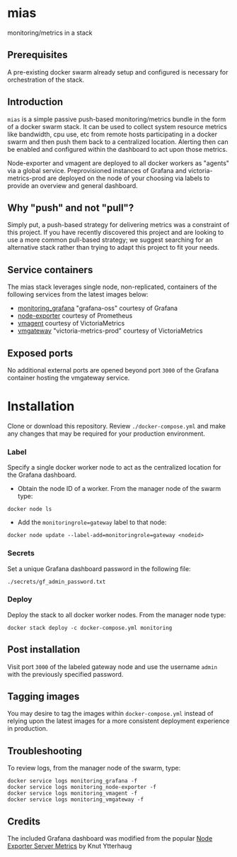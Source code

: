 # mias
monitoring/metrics in a stack

## Prerequisites
A pre-existing docker swarm already setup and configured is necessary for orchestration of the stack.

## Introduction

`mias` is a simple passive push-based monitoring/metrics bundle in the form of a docker swarm stack. It can be used to collect system resource metrics like bandwidth, cpu use, etc from remote hosts participating in a docker swarm and then push them back to a centralized location. Alerting then can be enabled and configured within the dashboard to act upon those metrics.

Node-exporter and vmagent are deployed to all docker workers as "agents" via a global service. Preprovisioned instances of Grafana and victoria-metrics-prod are deployed on the node of your choosing via labels to provide an overview and general dashboard.

## Why "push" and not "pull"?
Simply put, a push-based strategy for delivering metrics was a constraint of this project. If you have recently discovered this project and are looking to use a more common pull-based strategy; we suggest searching for an alternative stack rather than trying to adapt this project to fit your needs.

## Service containers

The mias stack leverages single node, non-replicated, containers of the following services from the latest images below:

* [monitoring_grafana](https://hub.docker.com/r/grafana/grafana-oss/) "grafana-oss" courtesy of Grafana
* [node-exporter](https://hub.docker.com/r/prom/node-exporter) courtesy of Prometheus
* [vmagent](https://hub.docker.com/r/victoriametrics/vmagent) courtesy of VictoriaMetrics
* [vmgateway](https://hub.docker.com/r/victoriametrics/victoria-metrics/) "victoria-metrics-prod" courtesy of VictoriaMetrics

## Exposed ports
No additional external ports are opened beyond port `3000` of the Grafana container hosting the vmgateway service.

# Installation

Clone or download this repository.  Review `./docker-compose.yml` and make any changes that may be required for your production environment.

### Label
Specify a single docker worker node to act as the centralized location for the Grafana dashboard.

* Obtain the node ID of a worker.  From the manager node of the swarm type:
```
docker node ls
```
* Add the `monitoringrole=gateway` label to that node:
```
docker node update --label-add=monitoringrole=gateway <nodeid>
```

### Secrets
Set a unique Grafana dashboard password in the following file:
```
./secrets/gf_admin_password.txt
```
### Deploy

Deploy the stack to all docker worker nodes.  From the manager node type:
```
docker stack deploy -c docker-compose.yml monitoring
```

## Post installation
Visit port `3000` of the labeled gateway node and use the username `admin` with the previously specified password.

## Tagging images
You may desire to tag the images within `docker-compose.yml` instead of relying upon the latest images for a more consistent deployment experience in production.

## Troubleshooting
To review logs, from the manager node of the swarm, type:
```
docker service logs monitoring_grafana -f
docker service logs monitoring_node-exporter -f
docker service logs monitoring_vmagent -f
docker service logs monitoring_vmgateway -f
```

## Credits
The included Grafana dashboard was modified from the popular [Node Exporter Server Metrics](https://grafana.com/grafana/dashboards/405/) by Knut Ytterhaug